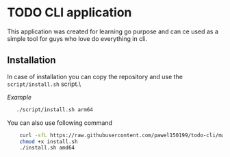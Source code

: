 # TODO CLI application

This application was created for learning go purpose and can ce used as a simple tool for guys who love do everything in cli.

## Installation
In case of installation you can copy the repository and use the `script/install.sh` script.\

*Example*
```bash
   ./script/install.sh arm64
```


You can also use following command
```bash
    curl -sfL https://raw.githubusercontent.com/pawel150199/todo-cli/master/scripts/install.sh > install.sh
    chmod +x install.sh
    ./install.sh amd64
```
